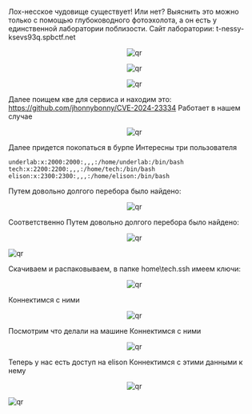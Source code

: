 Лох-несское чудовище существует! Или нет?
Выяснить это можно только с помощью глубоководного фотоэхолота, а он есть у единственной лаборатории поблизости.
Сайт лаборатории: t-nessy-ksevs93q.spbctf.net

<p align="center">
 <img src="https://github.com/ggPonchik/Tinkoff-CTF-2024/blob/main/p1.png?raw=true" alt="qr"/>
</p>
<p align="center">
 <img src="https://github.com/ggPonchik/Tinkoff-CTF-2024/blob/main/p2.png?raw=true" alt="qr"/>
</p>
<p align="center">
 <img src="https://github.com/ggPonchik/Tinkoff-CTF-2024/blob/main/p3.png?raw=true" alt="qr"/>
</p>

Далее поищем кве для сервиса и находим это:
https://github.com/jhonnybonny/CVE-2024-23334
Работает в нашем случае
<p align="center">
 <img src="https://github.com/ggPonchik/Tinkoff-CTF-2024/blob/main/p4.png?raw=true" alt="qr"/>
</p>

Далее придется покопаться в бурпе
Интересны три пользователя
```
underlab:x:2000:2000:,,,:/home/underlab:/bin/bash
tech:x:2200:2200:,,,:/home/tech:/bin/bash
elison:x:2300:2300:,,,:/home/elison:/bin/bash
```

Путем довольно долгого перебора было найдено:
<p align="center">
 <img src="https://github.com/ggPonchik/Tinkoff-CTF-2024/blob/main/p6.png?raw=true" alt="qr"/>
</p
 
Соответственно
Путем довольно долгого перебора было найдено:
<p align="center">
 <img src="https://github.com/ggPonchik/Tinkoff-CTF-2024/blob/main/p7.png?raw=true" alt="qr"/>
</p
<p align="center">
 <img src="https://github.com/ggPonchik/Tinkoff-CTF-2024/blob/main/p8.png?raw=true" alt="qr"/>
</p

Скачиваем и распаковываем, в папке home\tech\.ssh имеем ключи:
<p align="center">
 <img src="https://github.com/ggPonchik/Tinkoff-CTF-2024/blob/main/p9.png?raw=true" alt="qr"/>
</p

Коннектимся с ними
<p align="center">
 <img src="https://github.com/ggPonchik/Tinkoff-CTF-2024/blob/main/p10.png?raw=true" alt="qr"/>
</p
 
Посмотрим что делали на машине
Коннектимся с ними
<p align="center">
 <img src="https://github.com/ggPonchik/Tinkoff-CTF-2024/blob/main/p11.png?raw=true" alt="qr"/>
</p

Теперь у нас есть доступ на elison
Коннектимся с этими данными к нему
<p align="center">
 <img src="https://github.com/ggPonchik/Tinkoff-CTF-2024/blob/main/p12.png?raw=true" alt="qr"/>
</p
Тут не так богато, зато есть странный known_hosts
Оказалось, он зашифрован и его нужно расшифровать
https://github.com/chris408/known_hosts-hashcat
И того после всех манипуляций получил
```
f4ebb37e08c970f4ba4ae4214ab4ee221c465375:07987c3edb4058ef07080566ba7ba2a71b269f9c:38.54.117.194
```
Коннектимся и получаем флаг, который я не успел сдать)

<p align="center">
 <img src="https://github.com/ggPonchik/Tinkoff-CTF-2024/blob/main/p13.png?raw=true" alt="qr"/>
</p




